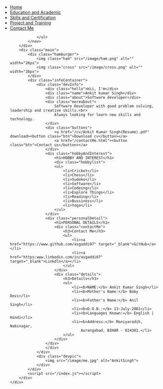 <!DOCTYPE html>
<html lang="eng">

<head>
    <meta charset="UTF-8">
    <meta http-equiv="X-UA-Compatible" content="IE=edge">
    <meta name="viewport" content="width=device-width, initial-scale=1.0">
    <title>Ankit Kumar Singh |Software Developer |Full Stack Developer |Programmer</title>
    <link rel="stylesheet" href="/styles.css">
</head>

<body>
    <div class="container">
        <div class="sidebar sidebarGo">
            <nav>
                <ul>
                    <li><a href="/">Home</a></li>

<li><a href="/educationAndAcademic.html">Education and Academic</a></li>
<li><a href="/skillAndCertification.html">Skills and Certification</a></li>
<li><a href="/projectAndTraining.html">Project and Training</a></li>
<li><a href="/contactMe.html">Contact Me</a></li>

                </ul>
            </nav>
        </div>
        <div class="main">
            <div class="hamburger">
                <img class="ham" src="/image/ham.png" alt="" width="26px">
                <img class="cross" src="/image/cross.png" alt="" width="26px">
            </div>
            <div class="infoContainer">
                <div class="devInfo">
                    <div class="hello">Hii, I'm</div>
                    <div class="name">Ankit kumar Singh</div>
                    <div class="about">Software developer</div>
                    <div class="moreabout">
                        Software Developer with good problem solving, leadership and creative skills.<br>
                        Always looking for learn new skills and technology.
                    </div>
                    <div class="buttons">
                        <a href="/cv/Ankit Kumar Singh(Resume).pdf" download><button class="btn">Download cv</button></a>
                        <a href="/contactMe.html"><button class="btn">Contact us</button></a>
                    </div>
                    <div class="hobbyAndInterest"> 
                        <h1>HOBBY AND INTEREST</h1>
                        <div class="hobbylist">
                        <ul>  
                            <li>Cricket</li>  
                            <li>Chess</li>  
                            <li>Sudoku</li>  
                            <li>Software</li>
                            <li>Codeing</li>
                            <li>Explore Things</li> 
                            <li>Reading</li>  
                            <li>Bussiness</li>  
                            <li>Yoga</li>   
                        </ul> 
                    </div>
                    <div class="personalDetail">
                        <h1>PERSONAL DETAILS</h1>
                        <div class="contactMe">
                            <h3>Contact Me</h3>
                            <ul>
                                <li><a href="https://www.github.com/asgaddi07" target="_blank">GitHub</a></li>
                                <li><a href="https:www.linkedin.com/in/asgaddi07" target="_blank">Linkdln</a></li> 
                            </ul>
                        </div>
                        <div class="details">
                            <h3>Details</h3>
                            <ul>  
                                <li><b>NAME:</b> Ankit Kumar Singh</li>  
                                <li><b>Mother's Name:</b> Baby Devi</li>  
                                <li><b>Father's Name:</b> Anil Singh</li>  
                                <li><b>D.O.B.:</b> 13-July-2001</li> 
                                <li><b>Languages Known:</b> English | Hindi</li>  
                                <li><b>Address:</b> Maniyaradih, Nabinagar, 
                                    Aurangabad, BIHAR - 824301.</li> 
                            </ul> 
                        </div>
                    </div>
                    </div>
                </div>
                <div class="devpic">
                    <img src="/image/me.jpg" alt="AnkitSingh">
                </div>
            </div>
            <script src="/index.js"></script>     
        </div>
    </div>

</body>
</html>
